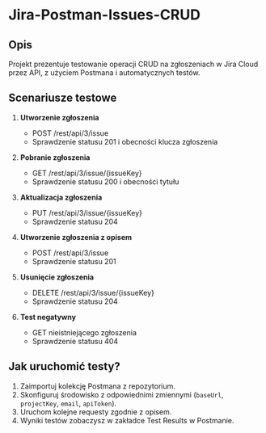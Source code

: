 # Jira-Postman-Issues-CRUD

## Opis
Projekt prezentuje testowanie operacji CRUD na zgłoszeniach w Jira Cloud przez API, z użyciem Postmana i automatycznych testów.

## Scenariusze testowe

1. **Utworzenie zgłoszenia**
   - POST /rest/api/3/issue
   - Sprawdzenie statusu 201 i obecności klucza zgłoszenia

2. **Pobranie zgłoszenia**
   - GET /rest/api/3/issue/{issueKey}
   - Sprawdzenie statusu 200 i obecności tytułu

3. **Aktualizacja zgłoszenia**
   - PUT /rest/api/3/issue/{issueKey}
   - Sprawdzenie statusu 204

4. **Utworzenie zgłoszenia z opisem**
   - POST /rest/api/3/issue
   - Sprawdzenie statusu 201

5. **Usunięcie zgłoszenia**
   - DELETE /rest/api/3/issue/{issueKey}
   - Sprawdzenie statusu 204

6. **Test negatywny**
   - GET nieistniejącego zgłoszenia
   - Sprawdzenie statusu 404

## Jak uruchomić testy?

1. Zaimportuj kolekcję Postmana z repozytorium.
2. Skonfiguruj środowisko z odpowiednimi zmiennymi (`baseUrl`, `projectKey`, `email`, `apiToken`).
3. Uruchom kolejne requesty zgodnie z opisem.
4. Wyniki testów zobaczysz w zakładce Test Results w Postmanie.
